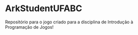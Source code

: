 # ArkStudentUFABC
Repositório para o jogo criado para a disciplina de Introdução à Programação de Jogos!
